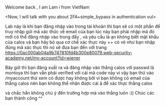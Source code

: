 Welcome back , I am Lam i from VietNam

<Now, I will talk with you about 2FA+simple_bypass in authentication vul>

Lab này là khi bạn đăng nhập vào trong tài khoản thì bạn sẽ có một phần để truy nhập gửi mã xác thức về email của bạn lúc này bạn phải nhập mã đó mới có thể đăng nhập vào trong đấy , và yêu cầu là ạn không biết mật khẩu của calos và bạn hãy bỏ qua cơ chế xác thực này
++ có vẻ như bạn nhập đúng mã xác thực thì nó sẽ đưa bạn đến với trang 
                                        https://0ac000ab04a9b747810fd4b300e80079.web-security-academy.net/my-account?id=wiener


Bây giờ thì bạn đăng xuất ra và đăng nhập vào thằng calos với passwd là montoya thì bạn vẫn phải verified với cái mã code này vì vậy bạn thử vào /myaccount thử xem có được hay không 
  bởi vì bạn không có email của thằng calos nên bạn không thể nhận được cái ã để xác thực thằng calos

và chắc hẳn không chú ý đến trường hợp mà vào thẳng luôn :))
Chúc các bạn thành công ^^
